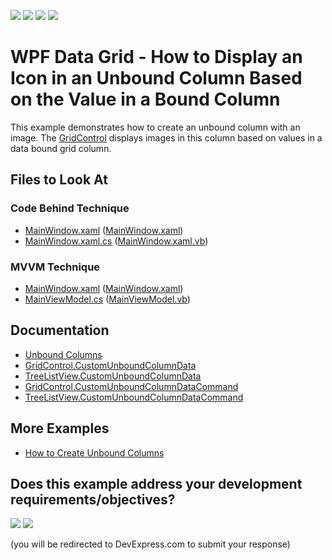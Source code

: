 <!-- default badges list -->
![](https://img.shields.io/endpoint?url=https://codecentral.devexpress.com/api/v1/VersionRange/128649907/21.2.2%2B)
[![](https://img.shields.io/badge/Open_in_DevExpress_Support_Center-FF7200?style=flat-square&logo=DevExpress&logoColor=white)](https://supportcenter.devexpress.com/ticket/details/E1266)
[![](https://img.shields.io/badge/📖_How_to_use_DevExpress_Examples-e9f6fc?style=flat-square)](https://docs.devexpress.com/GeneralInformation/403183)
[![](https://img.shields.io/badge/💬_Leave_Feedback-feecdd?style=flat-square)](#does-this-example-address-your-development-requirementsobjectives)
<!-- default badges end -->

# WPF Data Grid - How to Display an Icon in an Unbound Column Based on the Value in a Bound Column

This example demonstrates how to create an unbound column with an image. The [GridControl](https://docs.devexpress.com/WPF/DevExpress.Xpf.Grid.GridControl) displays images in this column based on values in a data bound grid column. 

<!-- default file list -->

## Files to Look At

### Code Behind Technique

- [MainWindow.xaml](./CS/UnboundColumnWithIcons_CodeBehind/Window1.xaml) ([MainWindow.xaml](./VB/UnboundColumnWithIcons_CodeBehind/Window1.xaml))
- [MainWindow.xaml.cs](./CS/UnboundColumnWithIcons_CodeBehind/Window1.xaml.cs) ([MainWindow.xaml.vb](./VB/UnboundColumnWithIcons_CodeBehind/Window1.xaml.vb))

### MVVM Technique

- [MainWindow.xaml](./CS/UnboundColumnWithIcons_MVVM/MainWindow.xaml) ([MainWindow.xaml](./VB/UnboundColumnWithIcons_MVVM/MainWindow.xaml))
- [MainViewModel.cs](./CS/UnboundColumnWithIcons_MVVM/ViewModel.cs) ([MainViewModel.vb](./VB/UnboundColumnWithIcons_MVVM/ViewModel.vb))

<!-- default file list end -->

## Documentation

- [Unbound Columns](https://docs.devexpress.com/WPF/6124/controls-and-libraries/data-grid/grid-view-data-layout/columns-and-card-fields/unbound-columns)
- [GridControl.CustomUnboundColumnData](https://docs.devexpress.com/WPF/DevExpress.Xpf.Grid.GridControl.CustomUnboundColumnData)
- [TreeListView.CustomUnboundColumnData](https://docs.devexpress.com/WPF/DevExpress.Xpf.Grid.TreeListView.CustomUnboundColumnData)
- [GridControl.CustomUnboundColumnDataCommand](https://docs.devexpress.com/WPF/DevExpress.Xpf.Grid.GridControl.CustomUnboundColumnDataCommand)
- [TreeListView.CustomUnboundColumnDataCommand](https://docs.devexpress.com/WPF/DevExpress.Xpf.Grid.TreeListView.CustomUnboundColumnDataCommand)

## More Examples

- [How to Create Unbound Columns](https://github.com/DevExpress-Examples/how-to-create-unbound-columns-e1503)
<!-- feedback -->
## Does this example address your development requirements/objectives?

[<img src="https://www.devexpress.com/support/examples/i/yes-button.svg"/>](https://www.devexpress.com/support/examples/survey.xml?utm_source=github&utm_campaign=wpf-data-grid-display-icon-in-unbound-column-based-on-value-in-bound-column&~~~was_helpful=yes) [<img src="https://www.devexpress.com/support/examples/i/no-button.svg"/>](https://www.devexpress.com/support/examples/survey.xml?utm_source=github&utm_campaign=wpf-data-grid-display-icon-in-unbound-column-based-on-value-in-bound-column&~~~was_helpful=no)

(you will be redirected to DevExpress.com to submit your response)
<!-- feedback end -->
